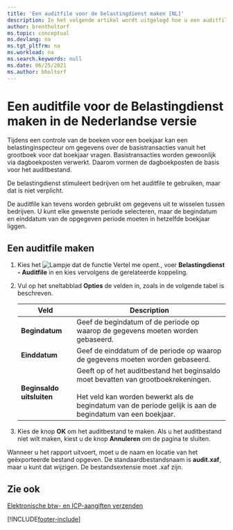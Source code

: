 ```yaml
---
title: 'Een auditfile voor de belastingdienst maken [NL]'
description: In het volgende artikel wordt uitgelegd hoe u een auditfile voor de Belastingdienst maakt met de Nederlandse versie van Business Central.
author: brentholtorf
ms.topic: conceptual
ms.devlang: na
ms.tgt_pltfrm: na
ms.workload: na
ms.search.keywords: null
ms.date: 06/25/2021
ms.author: bholtorf
---
```

# <a name="create-an-audit-file-for-the-tax-authority-in-the-dutch-version"></a>Een auditfile voor de Belastingdienst maken in de Nederlandse versie
Tijdens een controle van de boeken voor een boekjaar kan een belastinginspecteur om gegevens over de basistransacties vanuit het grootboek voor dat boekjaar vragen. Basistransacties worden gewoonlijk via dagboekposten verwerkt. Daarom vormen de dagboekposten de basis voor het auditbestand.  

 De belastingdienst stimuleert bedrijven om het auditfile te gebruiken, maar dat is niet verplicht.  

 De auditfile kan tevens worden gebruikt om gegevens uit te wisselen tussen bedrijven. U kunt elke gewenste periode selecteren, maar de begindatum en einddatum van de opgegeven periode moeten in hetzelfde boekjaar liggen.  

## <a name="to-make-an-audit-file"></a>Een auditfile maken

1.  Kies het ![Lampje dat de functie Vertel me opent.](../../media/ui-search/search_small.png "Vertel me wat u wilt doen"), voer **Belastingdienst - Auditfile** in en kies vervolgens de gerelateerde koppeling.  
2.  Vul op het sneltabblad **Opties** de velden in, zoals in de volgende tabel is beschreven.  

    |Veld|Description|  
    |---------------------------------|---------------------------------------|  
    |**Begindatum**|Geef de begindatum of de periode op waarop de gegevens moeten worden gebaseerd.|  
    |**Einddatum**|Geef de einddatum of de periode op waarop de gegevens moeten worden gebaseerd.|  
    |**Beginsaldo uitsluiten**|Geeft op of het auditbestand het beginsaldo moet bevatten van grootboekrekeningen.<br /><br /> Het veld kan worden bewerkt als de begindatum van de periode gelijk is aan de begindatum van een boekjaar.|  

3.  Kies de knop **OK** om het auditbestand te maken. Als u het auditbestand niet wilt maken, kiest u de knop **Annuleren** om de pagina te sluiten.  

Wanneer u het rapport uitvoert, moet u de naam en locatie van het geëxporteerde bestand opgeven. De standaardbestandsnaam is **audit.xaf**, maar u kunt dat wijzigen. De bestandsextensie moet .xaf zijn.  

## <a name="see-also"></a>Zie ook
 [Elektronische btw- en ICP-aangiften verzenden](electronic-vat-and-icp-declarations.md)


[!INCLUDE[footer-include](../../includes/footer-banner.md)]
